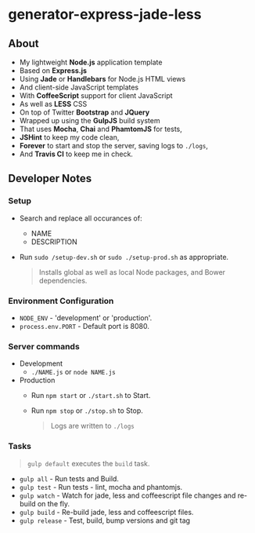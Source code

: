 generator-express-jade-less
==========

## About

- My lightweight **Node.js** application template
- Based on **Express.js**
- Using **Jade** or **Handlebars** for Node.js HTML views
- And client-side JavaScript templates
- With **CoffeeScript** support for client JavaScript
- As well as **LESS** CSS
- On top of Twitter **Bootstrap** and **JQuery**
- Wrapped up using the **GulpJS** build system
- That uses **Mocha**, **Chai** and **PhamtomJS** for tests,
- **JSHint** to keep my code clean,
- **Forever** to start and stop the server, saving logs to `./logs`,
- And **Travis CI** to keep me in check.

## Developer Notes

### Setup

- Search and replace all occurances of:
  - NAME
  - DESCRIPTION
- Run `sudo /setup-dev.sh` or `sudo ./setup-prod.sh` as appropriate.

    > Installs global as well as local Node packages, and Bower dependencies.

### Environment Configuration

- `NODE_ENV` - 'development' or 'production'. 
- `process.env.PORT` - Default port is 8080.

### Server commands

- Development
  - `./NAME.js` or `node NAME.js`
- Production
  - Run `npm start` or `./start.sh` to Start.
  - Run `npm stop` or `./stop.sh` to Stop.

    > Logs are written to `./logs`


### Tasks

> `gulp default` executes the `build` task.

- `gulp all` - Run tests and Build.
- `gulp test` - Run tests - lint, mocha and phantomjs.
- `gulp watch` - Watch for jade, less and coffeescript file changes and re-build on the fly.
- `gulp build` - Re-build jade, less and coffeescript files.
- `gulp release` - Test, build, bump versions and git tag
